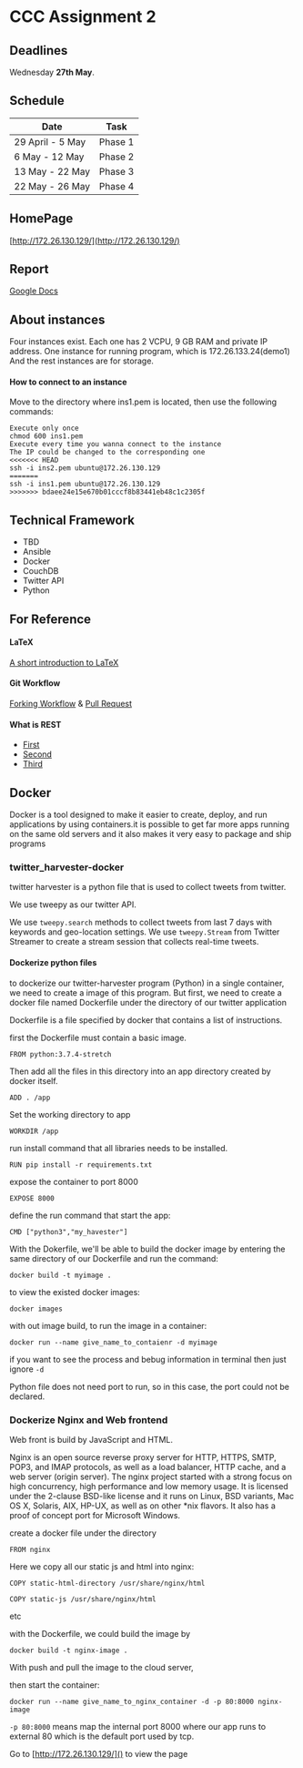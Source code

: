 # CCC Assignment 2


## Deadlines
Wednesday **27th May**.

## Schedule

| Date | Task |
| ---- | ---- |
| 29 April - 5 May | Phase 1 |
| 6 May - 12 May  | Phase 2 |
| 13 May - 22 May | Phase 3 |
| 22 May - 26 May | Phase 4 |

## HomePage

[http://172.26.130.129/](http://172.26.130.129/)

## Report 

[Google Docs](https://docs.google.com/document/d/1cmAZPMd_cMoZovoOQ9oAVQEcvcezhG1WOlRujWO3Qxw/edit?usp=sharing)

## About instances

Four instances exist. Each one has 2 VCPU, 9 GB RAM and private IP address.
One instance for running program, which is 172.26.133.24(demo1)
And the rest instances are for storage.

#### How to connect to an instance

Move to the directory where ins1.pem is located, then use the following commands:  
```
Execute only once
chmod 600 ins1.pem
Execute every time you wanna connect to the instance
The IP could be changed to the corresponding one
<<<<<<< HEAD
ssh -i ins2.pem ubuntu@172.26.130.129
=======
ssh -i ins1.pem ubuntu@172.26.130.129
>>>>>>> bdaee24e15e670b01cccf8b83441eb48c1c2305f
 ```

## Technical Framework

- TBD  
- Ansible  
- Docker  
- CouchDB  
- Twitter API
- Python

## For Reference

#### LaTeX

[A short introduction to LaTeX](https://www.latex-project.org/help/documentation/usrguide.pdf)

#### Git Workflow

[Forking Workflow](https://www.atlassian.com/git/tutorials/comparing-workflows/forking-workflow) & [Pull Request](https://www.atlassian.com/git/tutorials/making-a-pull-request)

#### What is REST

- [First](https://www.ruanyifeng.com/blog/2011/09/restful.html)
- [Second](http://www.ruanyifeng.com/blog/2014/05/restful_api.html)
- [Third](http://www.ruanyifeng.com/blog/2018/10/restful-api-best-practices.html)


## Docker

Docker is a tool designed to make it easier to create, deploy, and run applications by using containers.it is possible to get far more apps running on the same old servers and it also makes it very easy to package and ship programs

### twitter_harvester-docker

twitter harvester is a python file that is used to collect tweets from twitter.

We use tweepy as our twitter API.

We use `tweepy.search` methods to collect tweets from last 7 days with keywords and geo-location settings.
We use `tweepy.Stream` from Twitter Streamer to create a stream session that collects real-time tweets.

#### Dockerize python files

to dockerize our twitter-harvester program (Python) in a single container, we need to create a image of this program. But first, we need to create a docker file named Dockerfile under the directory of our twitter application

Dockerfile is a file specified by docker that contains a list of instructions.

first the Dockerfile must contain a basic image. 

`FROM python:3.7.4-stretch`

Then add all the files in this directory into an app directory created by docker itself.

`ADD . /app`

Set the working directory to app

`WORKDIR /app`

run install command that all libraries needs to be installed.

`RUN pip install -r requirements.txt`

expose the container to port 8000

`EXPOSE 8000`

define the run command that start the app:

`CMD ["python3","my_havester"]`

With the Dokerfile, we'll be able to build the docker image by entering the same directory of our Dockerfile and run the command:

`docker build -t myimage .`

to view the existed docker images:

`docker images`

with out image build, to run the image in a container:

`docker run --name give_name_to_contaienr -d myimage`

if you want to see the process and bebug information in terminal then just ignore  `-d`

Python file does not need port to run, so in this case, the port could not be declared.

### Dockerize Nginx and Web frontend

Web front is build by JavaScript and HTML. 

Nginx is an open source reverse proxy server for HTTP, HTTPS, SMTP, POP3, and IMAP protocols, as well as a load balancer, HTTP cache, and a web server (origin server). The nginx project started with a strong focus on high concurrency, high performance and low memory usage. It is licensed under the 2-clause BSD-like license and it runs on Linux, BSD variants, Mac OS X, Solaris, AIX, HP-UX, as well as on other *nix flavors. It also has a proof of concept port for Microsoft Windows.

create a docker file under the directory

`FROM nginx`

Here we copy all our static js and html into nginx:

`COPY static-html-directory /usr/share/nginx/html`

`COPY static-js /usr/share/nginx/html` 

etc
 
with the Dockerfile, we could build the image by 

`docker build -t nginx-image .`

With push and pull the image to the cloud server,

then start the container:

`docker run --name give_name_to_nginx_container -d -p 80:8000 nginx-image`

`-p 80:8000` means map the internal port 8000 where our app runs to external 80 which is the default port used by tcp.

Go to [http://172.26.130.129/]() to view the page
